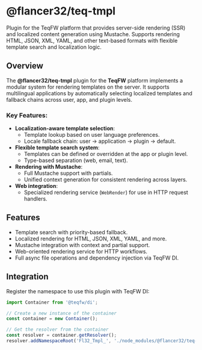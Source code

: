 # @flancer32/teq-tmpl

Plugin for the TeqFW platform that provides server-side rendering (SSR) and localized content generation using Mustache.
Supports rendering HTML, JSON, XML, YAML, and other text-based formats with flexible template search and localization
logic.

## Overview

The **@flancer32/teq-tmpl** plugin for the **TeqFW** platform implements a modular system for rendering templates on the
server. It supports multilingual applications by automatically selecting localized templates and fallback chains across
user, app, and plugin levels.

### Key Features:

- **Localization-aware template selection**:
    - Template lookup based on user language preferences.
    - Locale fallback chain: user → application → plugin → default.
- **Flexible template search system**:
    - Templates can be defined or overridden at the app or plugin level.
    - Type-based separation (web, email, text).
- **Rendering with Mustache**:
    - Full Mustache support with partials.
    - Unified context generation for consistent rendering across layers.
- **Web integration**:
    - Specialized rendering service (`WebRender`) for use in HTTP request handlers.

## Features

- Template search with priority-based fallback.
- Localized rendering for HTML, JSON, XML, YAML, and more.
- Mustache integration with context and partial support.
- Web-oriented rendering service for HTTP workflows.
- Full async file operations and dependency injection via TeqFW DI.

## Integration

Register the namespace to use this plugin with TeqFW DI:

```js
import Container from '@teqfw/di';

// Create a new instance of the container
const container = new Container();

// Get the resolver from the container
const resolver = container.getResolver();
resolver.addNamespaceRoot('Fl32_Tmpl_', './node_modules/@flancer32/teq-tmpl/src');
````

 
